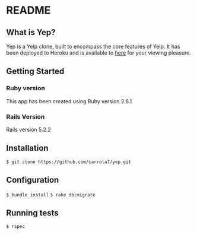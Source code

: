 # README

## What is Yep?

Yep is a Yelp clone, built to encompass the core features of Yelp. It has been deployed to Heroku and is available to [here](https://yep-ac.herokuapp.com/) for your viewing pleasure.

## Getting Started

### Ruby version

This app has been created using Ruby version 2.6.1

### Rails Version

Rails version 5.2.2

## Installation

`$ git clone https://github.com/carrola7/yep.git`

## Configuration

`$ bundle install`
`$ rake db:migrate`

## Running tests

`$ rspec`
